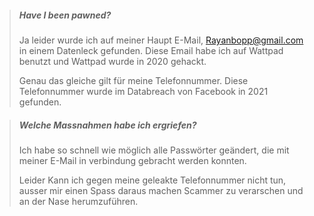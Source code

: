 > ##### Have I been pawned?
>
> Ja leider wurde ich auf meiner Haupt E-Mail, Rayanbopp@gmail.com in einem Datenleck gefunden. Diese Email habe ich auf Wattpad benutzt und Wattpad wurde in 2020 gehackt.
>
> Genau das gleiche gilt für meine Telefonnummer. Diese Telefonnummer wurde im Databreach von Facebook in 2021 gefunden.

> ##### Welche Massnahmen habe ich ergriefen?
>
> Ich habe so schnell wie möglich alle Passwörter geändert, die mit meiner E-Mail in verbindung gebracht werden konnten.
>
> Leider Kann ich gegen meine geleakte Telefonnummer nicht tun, ausser mir einen Spass daraus machen Scammer zu verarschen und an der Nase herumzuführen.